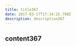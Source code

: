 ```yaml
---
title: title367
date: 2017-03-17T17:14:25.798Z
description: description367
---
```


## content367
  
